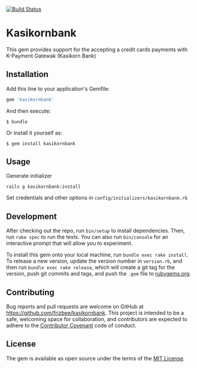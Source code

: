 [![Build Status](https://travis-ci.org/frizbee/kasikornbank.svg?branch=master)](https://travis-ci.org/frizbee/kasikornbank)

# Kasikornbank

This gem provides support for the accepting a credit cards payments with
K-Payment Gatewak (Kasikorn Bank)

## Installation

Add this line to your application's Gemfile:

```ruby
gem 'kasikornbank'
```

And then execute:

    $ bundle

Or install it yourself as:

    $ gem install kasikornbank

## Usage

Generate initializer

```
rails g kasikornbank:install
```
Set credentials and other options in `config/initializers/kasikornbank.rb`

## Development

After checking out the repo, run `bin/setup` to install dependencies. Then, run `rake spec` to run the tests. You can also run `bin/console` for an interactive prompt that will allow you to experiment.

To install this gem onto your local machine, run `bundle exec rake install`. To release a new version, update the version number in `version.rb`, and then run `bundle exec rake release`, which will create a git tag for the version, push git commits and tags, and push the `.gem` file to [rubygems.org](https://rubygems.org).

## Contributing

Bug reports and pull requests are welcome on GitHub at https://github.com/frizbee/kasikornbank. This project is intended to be a safe, welcoming space for collaboration, and contributors are expected to adhere to the [Contributor Covenant](http://contributor-covenant.org) code of conduct.


## License

The gem is available as open source under the terms of the [MIT License](http://opensource.org/licenses/MIT).

